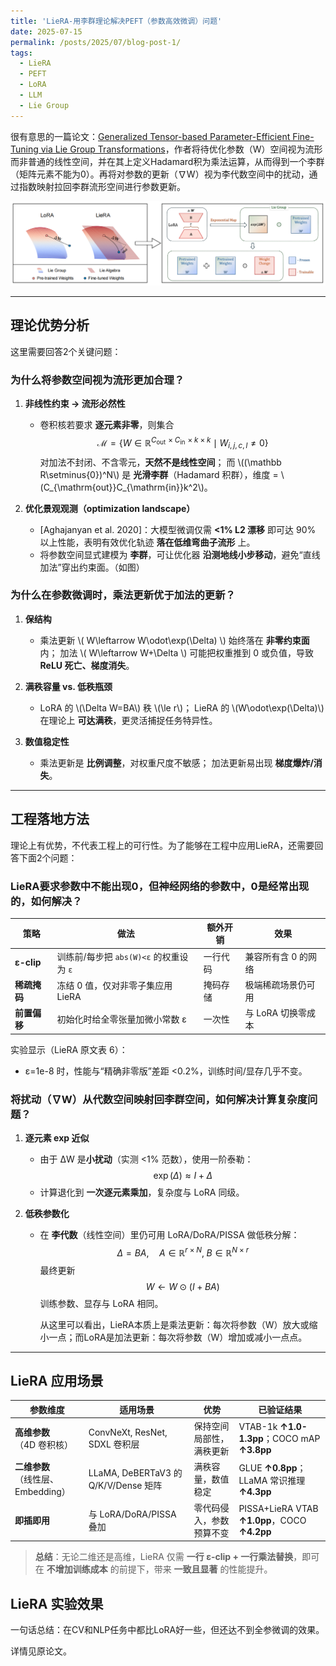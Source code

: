 ```yaml
---
title: 'LieRA-用李群理论解决PEFT（参数高效微调）问题'
date: 2025-07-15
permalink: /posts/2025/07/blog-post-1/
tags:
  - LieRA
  - PEFT
  - LoRA
  - LLM
  - Lie Group
---
```


很有意思的一篇论文：[Generalized Tensor-based Parameter-Efficient Fine-Tuning via Lie Group Transformations](https://arxiv.org/abs/2504.00851v2)，作者将待优化参数（W）空间视为流形而非普通的线性空间，并在其上定义Hadamard积为乘法运算，从而得到一个李群（矩阵元素不能为0）。再将对参数的更新（∇W）视为李代数空间中的扰动，通过指数映射拉回李群流形空间进行参数更新。

![Illustration comparing LoRA and LoRA](/images/202507/liera-1.png)

---

## 理论优势分析

这里需要回答2个关键问题：

### 为什么将参数空间视为流形更加合理？

1. **非线性约束 → 流形必然性**
   - 卷积核若要求 **逐元素非零**，则集合
     $$
     \mathcal M=\{W\in\mathbb R^{C_{\mathrm{out}}\!\times C_{\mathrm{in}}\!\times k\times k}\mid W_{i,j,c,l}\neq 0\}
     $$
     对加法不封闭、不含零元，**天然不是线性空间**；
     而 \\((\mathbb R\setminus\{0\})^N\\) 是 **光滑李群**（Hadamard 积群），维度 = \\(C_{\mathrm{out}}C_{\mathrm{in}}k^2\\)。

2. **优化景观观测（optimization landscape）**
   - [Aghajanyan et al. 2020]：大模型微调仅需 **<1% L2 漂移** 即可达 90% 以上性能，表明有效优化轨迹 **落在低维弯曲子流形** 上。
   - 将参数空间显式建模为 **李群**，可让优化器 **沿测地线小步移动**，避免“直线加法”穿出约束面。（如图）

### 为什么在参数微调时，乘法更新优于加法的更新？

1. **保结构**
   - 乘法更新 \\( W\leftarrow W\odot\exp(\Delta) \\) 始终落在 **非零约束面** 内；
     加法 \\( W\leftarrow W+\Delta \\) 可能把权重推到 0 或负值，导致 **ReLU 死亡、梯度消失**。

2. **满秩容量 vs. 低秩瓶颈**
   - LoRA 的 \\(\Delta W=BA\\) 秩 \\(\le r\\)；
     LieRA 的 \\(W\odot\exp(\Delta)\\) 在理论上 **可达满秩**，更灵活捕捉任务特异性。

3. **数值稳定性**
   - 乘法更新是 **比例调整**，对权重尺度不敏感；
     加法更新易出现 **梯度爆炸/消失**。

---

## 工程落地方法

理论上有优势，不代表工程上的可行性。为了能够在工程中应用LieRA，还需要回答下面2个问题：

### LieRA要求参数中不能出现0，但神经网络的参数中，0是经常出现的，如何解决？

| 策略 | 做法 | 额外开销 | 效果 |
|---|---|---|---|
| **ε-clip** | 训练前/每步把 `abs(W)<ε` 的权重设为 `ε` | 一行代码 | 兼容所有含 0 的网络 |
| **稀疏掩码** | 冻结 0 值，仅对非零子集应用 LieRA | 掩码存储 | 极端稀疏场景仍可用 |
| **前置偏移** | 初始化时给全零张量加微小常数 ε | 一次性 | 与 LoRA 切换零成本 |

实验显示（LieRA 原文表 6）：
- ε=1e-8 时，性能与“精确非零版”差距 <0.2%，训练时间/显存几乎不变。

### 将扰动（∇W）从代数空间映射回李群空间，如何解决计算复杂度问题？

1. **逐元素 exp 近似**
   - 由于 ΔW 是**小扰动**（实测 <1% 范数），使用一阶泰勒：
     $$
     \exp(\Delta)\approx I+\Delta
     $$
   - 计算退化到 **一次逐元素乘加**，复杂度与 LoRA 同级。

2. **低秩参数化**
   - 在 **李代数**（线性空间）里仍可用 LoRA/DoRA/PISSA 做低秩分解：
     $$
     \Delta = BA,\quad A\in\mathbb R^{r\times N},\; B\in\mathbb R^{N\times r}
     $$
     最终更新
     $$
     W\leftarrow W\odot(I+BA)
     $$
     训练参数、显存与 LoRA 相同。

     从这里可以看出，LieRA本质上是乘法更新：每次将参数（W）放大或缩小一点；而LoRA是加法更新：每次将参数（W）增加或减小一点点。

---

## LieRA 应用场景

| 参数维度 | 适用场景 | 优势 | 已验证结果 |
|---|---|---|---|
| **高维参数**<br>（4D 卷积核） | ConvNeXt, ResNet, SDXL 卷积层 | 保持空间局部性，满秩更新 | VTAB-1k **↑1.0-1.3pp**；COCO mAP **↑3.8pp** |
| **二维参数**<br>（线性层、Embedding） | LLaMA, DeBERTaV3 的 Q/K/V/Dense 矩阵 | 满秩容量，数值稳定 | GLUE **↑0.8pp**；LLaMA 常识推理 **↑4.3pp** |
| **即插即用** | 与 LoRA/DoRA/PISSA 叠加 | 零代码侵入，参数预算不变 | PISSA+LieRA VTAB **↑1.0pp**，COCO **↑4.2pp** |

> **总结**：无论二维还是高维，LieRA 仅需 **一行 ε-clip + 一行乘法替换**，即可在 **不增加训练成本** 的前提下，带来 **一致且显著** 的性能提升。

## LieRA 实验效果

一句话总结：在CV和NLP任务中都比LoRA好一些，但还达不到全参微调的效果。

详情见原论文。
